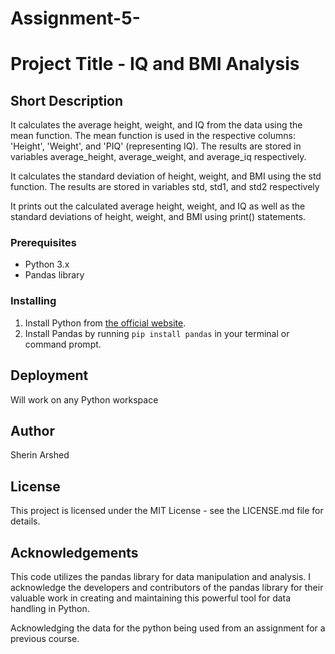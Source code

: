 # Assignment-5-
# Project Title - IQ and BMI Analysis 

## Short Description
It calculates the average height, weight, and IQ from the data using the mean function. 
The mean function is used in the  respective columns: 'Height', 'Weight', and 'PIQ' (representing IQ).
The results are stored in variables average_height, average_weight, and average_iq respectively.

It calculates the standard deviation of height, weight, and BMI using the std function. 
The results are stored in variables std, std1, and std2 respectively

It prints out the calculated average height, weight, and IQ  as well as the standard deviations of height, weight, and BMI using print() statements.

### Prerequisites
- Python 3.x
- Pandas library

### Installing
1. Install Python from [the official website](https://www.python.org/downloads/).
2. Install Pandas by running `pip install pandas` in your terminal or command prompt.

## Deployment
Will work on any Python workspace

## Author
Sherin Arshed

## License
This project is licensed under the MIT License - see the LICENSE.md file for details.

## Acknowledgements
This code utilizes the pandas library for data manipulation and analysis. I acknowledge the developers and contributors of the pandas library for their valuable work in creating and maintaining this powerful tool for data handling in Python.

Acknowledging the data for the python being used from an assignment for a previous course. 
